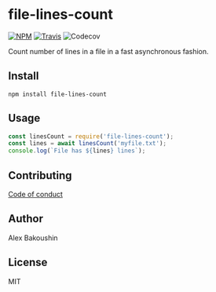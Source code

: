 # file-lines-count

[![NPM](https://img.shields.io/npm/v/file-lines-count)](https://www.npmjs.com/package/file-lines-count)
[![Travis](https://img.shields.io/travis/bakoushin/file-lines-count)](https://travis-ci.org/github/bakoushin/file-lines-count)
![Codecov](https://img.shields.io/codecov/c/github/bakoushin/file-lines-count)

Count number of lines in a file in a fast asynchronous fashion.

## Install

```
npm install file-lines-count
```

## Usage

```javascript
const linesCount = require('file-lines-count');
const lines = await linesCount('myfile.txt');
console.log(`File has ${lines} lines`);
```

## Contributing

[Code of conduct](https://github.com/bakoushin/file-lines-count/blob/master/CODE_OF_CONDUCT.md)

## Author

Alex Bakoushin

## License

MIT
